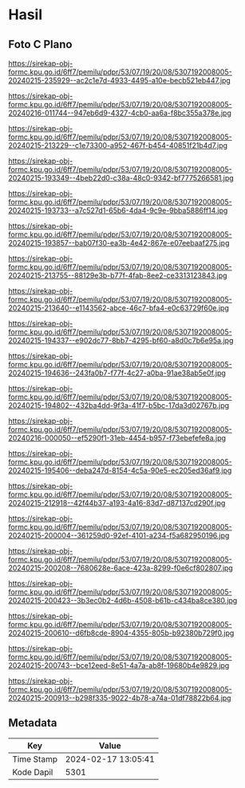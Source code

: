 # Hasil

## Foto C Plano

https://sirekap-obj-formc.kpu.go.id/6ff7/pemilu/pdpr/53/07/19/20/08/5307192008005-20240215-235929--ac2c1e7d-4933-4495-a10e-becb521eb447.jpg

https://sirekap-obj-formc.kpu.go.id/6ff7/pemilu/pdpr/53/07/19/20/08/5307192008005-20240216-011744--947eb6d9-4327-4cb0-aa6a-f8bc355a378e.jpg

https://sirekap-obj-formc.kpu.go.id/6ff7/pemilu/pdpr/53/07/19/20/08/5307192008005-20240215-213229--c1e73300-a952-467f-b454-40851f21b4d7.jpg

https://sirekap-obj-formc.kpu.go.id/6ff7/pemilu/pdpr/53/07/19/20/08/5307192008005-20240215-193349--4beb22d0-c38a-48c0-9342-bf7775266581.jpg

https://sirekap-obj-formc.kpu.go.id/6ff7/pemilu/pdpr/53/07/19/20/08/5307192008005-20240215-193733--a7c527d1-65b6-4da4-9c9e-9bba5886ff14.jpg

https://sirekap-obj-formc.kpu.go.id/6ff7/pemilu/pdpr/53/07/19/20/08/5307192008005-20240215-193857--bab07f30-ea3b-4e42-867e-e07eebaaf275.jpg

https://sirekap-obj-formc.kpu.go.id/6ff7/pemilu/pdpr/53/07/19/20/08/5307192008005-20240215-213755--88129e3b-b77f-4fab-8ee2-ce3313123843.jpg

https://sirekap-obj-formc.kpu.go.id/6ff7/pemilu/pdpr/53/07/19/20/08/5307192008005-20240215-213640--e1143562-abce-46c7-bfa4-e0c63729f60e.jpg

https://sirekap-obj-formc.kpu.go.id/6ff7/pemilu/pdpr/53/07/19/20/08/5307192008005-20240215-194337--e902dc77-8bb7-4295-bf60-a8d0c7b6e95a.jpg

https://sirekap-obj-formc.kpu.go.id/6ff7/pemilu/pdpr/53/07/19/20/08/5307192008005-20240215-194636--243fa0b7-f77f-4c27-a0ba-91ae38ab5e0f.jpg

https://sirekap-obj-formc.kpu.go.id/6ff7/pemilu/pdpr/53/07/19/20/08/5307192008005-20240215-194802--432ba4dd-9f3a-41f7-b5bc-17da3d02767b.jpg

https://sirekap-obj-formc.kpu.go.id/6ff7/pemilu/pdpr/53/07/19/20/08/5307192008005-20240216-000050--ef5290f1-31eb-4454-b957-f73ebefefe8a.jpg

https://sirekap-obj-formc.kpu.go.id/6ff7/pemilu/pdpr/53/07/19/20/08/5307192008005-20240215-195406--deba247d-8154-4c5a-90e5-ec205ed36af9.jpg

https://sirekap-obj-formc.kpu.go.id/6ff7/pemilu/pdpr/53/07/19/20/08/5307192008005-20240215-212918--42f44b37-a193-4a16-83d7-d87137cd290f.jpg

https://sirekap-obj-formc.kpu.go.id/6ff7/pemilu/pdpr/53/07/19/20/08/5307192008005-20240215-200004--361259d0-92ef-4101-a234-f5a682950196.jpg

https://sirekap-obj-formc.kpu.go.id/6ff7/pemilu/pdpr/53/07/19/20/08/5307192008005-20240215-200208--7680628e-6ace-423a-8299-f0e6cf802807.jpg

https://sirekap-obj-formc.kpu.go.id/6ff7/pemilu/pdpr/53/07/19/20/08/5307192008005-20240215-200423--3b3ec0b2-4d6b-4508-b61b-c434ba8ce380.jpg

https://sirekap-obj-formc.kpu.go.id/6ff7/pemilu/pdpr/53/07/19/20/08/5307192008005-20240215-200610--d6fb8cde-8904-4355-805b-b92380b729f0.jpg

https://sirekap-obj-formc.kpu.go.id/6ff7/pemilu/pdpr/53/07/19/20/08/5307192008005-20240215-200743--bce12eed-8e51-4a7a-ab8f-19680b4e9829.jpg

https://sirekap-obj-formc.kpu.go.id/6ff7/pemilu/pdpr/53/07/19/20/08/5307192008005-20240215-200913--b298f335-9022-4b78-a74a-01df78822b64.jpg


## Metadata

| Key        | Value               |
| ---------- | ------------------- |
| Time Stamp | 2024-02-17 13:05:41 |
| Kode Dapil | 5301                |



